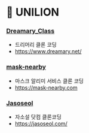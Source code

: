 # :lion: UNILION


### [Dreamary_Class](https://github.com/dieem/LIKELION/tree/main/Dreamary_Class)
* 드리머리 클론 코딩
* https://www.dreamary.net/

### [mask-nearby](https://github.com/dieem/LIKELION/tree/main/mask-nearby)
* 마스크 알리미 서비스 클론 코딩
* https://mask-nearby.com

### [Jasoseol](https://github.com/dieem/LIKELION/tree/main/Jasoseol)
* 자소설 닷컴 클론코딩
* https://jasoseol.com/
